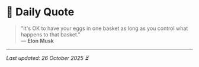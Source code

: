 # 📜 Daily Quote

> "It's OK to have your eggs in one basket as long as you control what happens to that basket."  
> — **Elon Musk**

---

_Last updated: 26 October 2025 ⏳_
